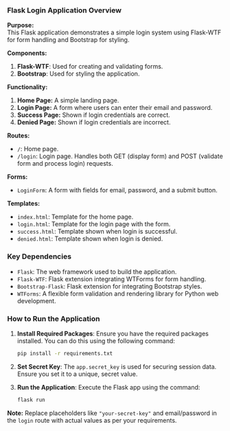 ### Flask Login Application Overview

**Purpose:**  
This Flask application demonstrates a simple login system using Flask-WTF for form handling and Bootstrap for styling.

**Components:**
1. **Flask-WTF**: Used for creating and validating forms.
2. **Bootstrap**: Used for styling the application.

**Functionality:**
1. **Home Page:** A simple landing page.
2. **Login Page:** A form where users can enter their email and password.
3. **Success Page:** Shown if login credentials are correct.
4. **Denied Page:** Shown if login credentials are incorrect.

**Routes:**
- `/`: Home page.
- `/login`: Login page. Handles both GET (display form) and POST (validate form and process login) requests.

**Forms:**
- `LoginForm`: A form with fields for email, password, and a submit button.

**Templates:**
- `index.html`: Template for the home page.
- `login.html`: Template for the login page with the form.
- `success.html`: Template shown when login is successful.
- `denied.html`: Template shown when login is denied.

### Key Dependencies
- `Flask`: The web framework used to build the application.
- `Flask-WTF`: Flask extension integrating WTForms for form handling.
- `Bootstrap-Flask`: Flask extension for integrating Bootstrap styles.
- `WTForms`: A flexible form validation and rendering library for Python web development.

### How to Run the Application
1. **Install Required Packages**: Ensure you have the required packages installed. You can do this using the following command:
    ```bash
    pip install -r requirements.txt
    ```
2. **Set Secret Key**: The `app.secret_key` is used for securing session data. Ensure you set it to a unique, secret value.

3. **Run the Application**: Execute the Flask app using the command:
    ```bash
    flask run
    ```

**Note:** Replace placeholders like `"your-secret-key"` and email/password in the `login` route with actual values as per your requirements.
